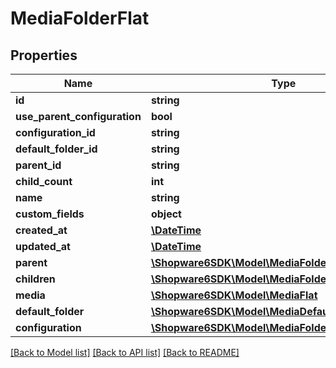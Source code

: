 # MediaFolderFlat

## Properties
Name | Type | Description | Notes
------------ | ------------- | ------------- | -------------
**id** | **string** |  | [optional] 
**use_parent_configuration** | **bool** |  | [optional] 
**configuration_id** | **string** |  | 
**default_folder_id** | **string** |  | [optional] 
**parent_id** | **string** |  | [optional] 
**child_count** | **int** |  | [optional] 
**name** | **string** |  | 
**custom_fields** | **object** |  | [optional] 
**created_at** | [**\DateTime**](\DateTime.md) |  | 
**updated_at** | [**\DateTime**](\DateTime.md) |  | 
**parent** | [**\Shopware6SDK\Model\MediaFolderFlat**](MediaFolderFlat.md) |  | [optional] 
**children** | [**\Shopware6SDK\Model\MediaFolderFlat**](MediaFolderFlat.md) |  | [optional] 
**media** | [**\Shopware6SDK\Model\MediaFlat**](MediaFlat.md) |  | [optional] 
**default_folder** | [**\Shopware6SDK\Model\MediaDefaultFolderFlat**](MediaDefaultFolderFlat.md) |  | [optional] 
**configuration** | [**\Shopware6SDK\Model\MediaFolderConfigurationFlat**](MediaFolderConfigurationFlat.md) |  | [optional] 

[[Back to Model list]](../../README.md#documentation-for-models) [[Back to API list]](../../README.md#documentation-for-api-endpoints) [[Back to README]](../../README.md)

